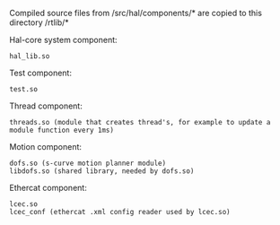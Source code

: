 Compiled source files from /src/hal/components/* are copied to this directory /rtlib/*

Hal-core system component:
	
	hal_lib.so
    
Test component:

	test.so 
	
Thread component:	

	threads.so (module that creates thread's, for example to update a module function every 1ms)
    
Motion component:
   
   	dofs.so (s-curve motion planner module)
	libdofs.so (shared library, needed by dofs.so) 

Ethercat component:
	
	lcec.so
	lcec_conf (ethercat .xml config reader used by lcec.so)
